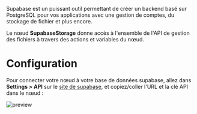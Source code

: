 Supabase est un puissant outil permettant de créer un backend basé sur PostgreSQL pour vos applications avec une gestion de comptes, du stockage de fichier et plus encore.

Le nœud **SupabaseStorage** donne accès à l'ensemble de l'API de gestion des fichiers à travers des actions et variables du nœud.

# Configuration

Pour connecter votre nœud à votre base de données supabase, allez dans **Settings > API** sur le [site de supabase](https://app.supabase.com/), et copiez/coller l'URL et la clé API dans le nœud :

![preview](/images/supabaseAuth/config.png)
